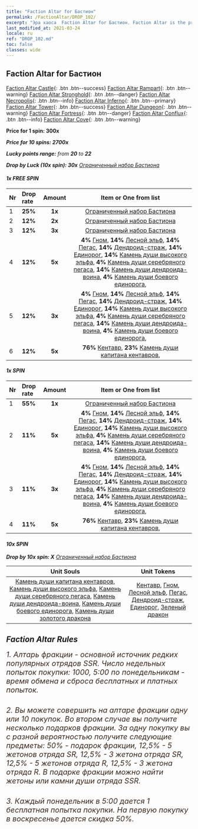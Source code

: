 ```yaml
---
title: "Faction Altar for Бастион"
permalink: /FactionAltar/DROP_102/
excerpt: "Эра хаоса  Faction Altar for Бастион. Faction Altar is the primary method for obtaining SSR units from the popular faction. Limited to 1,000 purchases each week. The popular faction changes at 05:00 every Monday. Purchase attempts and free purchase attempts will also reset then."
last_modified_at: 2021-03-24
locale: ru
ref: "DROP_102.md"
toc: false
classes: wide
---
```


##  Faction Altar for **Бастион**

  [Faction Altar Castle](/ru/FactionAltar/DROP_101/){: .btn .btn--success} [Faction Altar Rampart](/ru/FactionAltar/DROP_102/){: .btn .btn--warning} [Faction Altar Stronghold](/ru/FactionAltar/DROP_103/){: .btn .btn--danger} [Faction Altar Necropolis](/ru/FactionAltar/DROP_104/){: .btn .btn--info} [Faction Altar Inferno](/ru/FactionAltar/DROP_105/){: .btn .btn--primary} [Faction Altar Tower](/ru/FactionAltar/DROP_106/){: .btn .btn--success} [Faction Altar Dungeon](/ru/FactionAltar/DROP_107/){: .btn .btn--warning} [Faction Altar Fortress](/ru/FactionAltar/DROP_108/){: .btn .btn--danger} [Faction Altar Conflux](/ru/FactionAltar/DROP_109/){: .btn .btn--info} [Faction Altar Cove](/ru/FactionAltar/DROP_112/){: .btn .btn--warning} 

  **Price for 1 spin: 300x** <i class="fas fa-gem"/>

  **Price for 10 spins: 2700x** <i class="fas fa-gem"/>

  **Lucky points range:** from **20** to **22**

  **Drop by Luck (10x spin): 30x** [Ограниченный набор Бастиона](/ru/Items/con_2101/)

####  1x FREE SPIN 

  |    Nr    |  Drop rate  |  Amount   |   Item or One from list  |
  |:---------|:------------|:---------:|:------------------------:|
  | 1 | **25%** | **1x** | [Ограниченный набор Бастиона](/ru/Items/con_2101/) |
  | 2 | **12%** | **2x** | [Ограниченный набор Бастиона](/ru/Items/con_2101/) |
  | 3 | **12%** | **3x** | [Ограниченный набор Бастиона](/ru/Items/con_2101/) |
  | 4 | **12%** | **5x** |  **4%** [Гном](/ru/Items/unt_200/),  **14%** [Лесной эльф](/ru/Items/unt_201/),  **14%** [Пегас](/ru/Items/unt_202/),  **14%** [Дендроид-страж](/ru/Items/unt_203/),  **14%** [Единорог](/ru/Items/unt_204/),  **14%** [Камень души высокого эльфа](/ru/Items/unt_291/),  **4%** [Камень души серебряного пегаса](/ru/Items/unt_292/),  **14%** [Камень души дендроида-воина](/ru/Items/unt_293/),  **4%** [Камень души боевого единорога](/ru/Items/unt_294/),  |
  | 5 | **12%** | **3x** |  **4%** [Гном](/ru/Items/unt_200/),  **14%** [Лесной эльф](/ru/Items/unt_201/),  **14%** [Пегас](/ru/Items/unt_202/),  **14%** [Дендроид-страж](/ru/Items/unt_203/),  **14%** [Единорог](/ru/Items/unt_204/),  **14%** [Камень души высокого эльфа](/ru/Items/unt_291/),  **4%** [Камень души серебряного пегаса](/ru/Items/unt_292/),  **14%** [Камень души дендроида-воина](/ru/Items/unt_293/),  **4%** [Камень души боевого единорога](/ru/Items/unt_294/),  |
  | 6 | **12%** | **5x** |  **76%** [Кентавр](/ru/Items/unt_199/),  **23%** [Камень души капитана кентавров](/ru/Items/unt_290/),  |


####  1x SPIN 

  |    Nr    |  Drop rate  |  Amount   |   Item or One from list  |
  |:---------|:------------|:---------:|:------------------------:|
  | 1 | **55%** | **1x** | [Ограниченный набор Бастиона](/ru/Items/con_2101/) |
  | 2 | **11%** | **5x** |  **4%** [Гном](/ru/Items/unt_200/),  **14%** [Лесной эльф](/ru/Items/unt_201/),  **14%** [Пегас](/ru/Items/unt_202/),  **14%** [Дендроид-страж](/ru/Items/unt_203/),  **14%** [Единорог](/ru/Items/unt_204/),  **14%** [Камень души высокого эльфа](/ru/Items/unt_291/),  **4%** [Камень души серебряного пегаса](/ru/Items/unt_292/),  **14%** [Камень души дендроида-воина](/ru/Items/unt_293/),  **4%** [Камень души боевого единорога](/ru/Items/unt_294/),  |
  | 3 | **11%** | **3x** |  **4%** [Гном](/ru/Items/unt_200/),  **14%** [Лесной эльф](/ru/Items/unt_201/),  **14%** [Пегас](/ru/Items/unt_202/),  **14%** [Дендроид-страж](/ru/Items/unt_203/),  **14%** [Единорог](/ru/Items/unt_204/),  **14%** [Камень души высокого эльфа](/ru/Items/unt_291/),  **4%** [Камень души серебряного пегаса](/ru/Items/unt_292/),  **14%** [Камень души дендроида-воина](/ru/Items/unt_293/),  **4%** [Камень души боевого единорога](/ru/Items/unt_294/),  |
  | 4 | **11%** | **5x** |  **76%** [Кентавр](/ru/Items/unt_199/),  **23%** [Камень души капитана кентавров](/ru/Items/unt_290/),  |


####  10x SPIN 

  **Drop by 10x spin: X** [Ограниченный набор Бастиона](/ru/Items/con_2101/)

  |    Unit Souls    |  Unit Tokens  |
  |:----------------:|:-------------:|
  | [Камень души капитана кентавров](/ru/Items/unt_290/), [Камень души высокого эльфа](/ru/Items/unt_291/), [Камень души серебряного пегаса](/ru/Items/unt_292/), [Камень души дендроида-воина](/ru/Items/unt_293/), [Камень души боевого единорога](/ru/Items/unt_294/), [Камень души золотого дракона](/ru/Items/unt_295/) | [Кентавр](/ru/Items/unt_199/), [Гном](/ru/Items/unt_200/), [Лесной эльф](/ru/Items/unt_201/), [Пегас](/ru/Items/unt_202/), [Дендроид-страж](/ru/Items/unt_203/), [Единорог](/ru/Items/unt_204/), [Зеленый дракон](/ru/Items/unt_205/) |



## Faction Altar Rules

  <span style="color: #3c2a1e;font-size:20px">1. Алтарь фракции - основной источник редких популярных отрядов SSR. Число недельных попыток покупки: 1000, 5:00 по понедельникам - время обмена и сброса бесплатных и платных попыток.</span><br/>

<br/>  <span style="color: #3c2a1e;font-size:20px">2. Вы можете совершить на алтаре фракции одну или 10 покупок. Во втором случае вы получите несколько подарков фракции. За одну покупку вы с разной вероятностью получите следующие предметы: 50% - подарок фракции, 12,5% - 5 жетонов отряда SR, 12,5% - 3 жетона отряда SR, 12,5% - 5 жетонов отряда R, 12,5% - 3 жетона отряда R. В подарке фракции можно найти жетоны или камни души отряда SSR.</span>

<br/>  <span style="color: #3c2a1e;font-size:20px">3. Каждый понедельник в 5:00 дается 1 бесплатная попытка покупки. На первую покупку в воскресенье дается скидка 50%.</span><br/>

<br/>